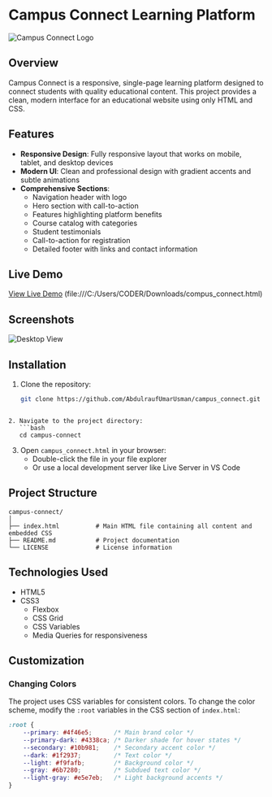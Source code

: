 # Campus Connect Learning Platform

![Campus Connect Logo](https://placeholder.svg?height=100&width=300&text=Campus+Connect)

## Overview

Campus Connect is a responsive, single-page learning platform designed to connect students with quality educational content. This project provides a clean, modern interface for an educational website using only HTML and CSS.

## Features

- **Responsive Design**: Fully responsive layout that works on mobile, tablet, and desktop devices
- **Modern UI**: Clean and professional design with gradient accents and subtle animations
- **Comprehensive Sections**:
  - Navigation header with logo
  - Hero section with call-to-action
  - Features highlighting platform benefits
  - Course catalog with categories
  - Student testimonials
  - Call-to-action for registration
  - Detailed footer with links and contact information

## Live Demo

[View Live Demo](#) (file:///C:/Users/CODER/Downloads/compus_connect.html)

## Screenshots

![Desktop View](https://placeholder.svg?height=300&width=600&text=Desktop+View)


## Installation

1. Clone the repository:
   ```bash
   git clone https://github.com/AbdulraufUmarUsman/campus_connect.git
```

2. Navigate to the project directory:
   ```bash
   cd campus-connect
```

3. Open `campus_connect.html` in your browser:
   - Double-click the file in your file explorer
   - Or use a local development server like Live Server in VS Code

## Project Structure

```
campus-connect/
│
├── index.html          # Main HTML file containing all content and embedded CSS
├── README.md           # Project documentation
└── LICENSE             # License information
```

## Technologies Used

- HTML5
- CSS3
  - Flexbox
  - CSS Grid
  - CSS Variables
  - Media Queries for responsiveness

## Customization

### Changing Colors

The project uses CSS variables for consistent colors. To change the color scheme, modify the `:root` variables in the CSS section of `index.html`:

```css
:root {
    --primary: #4f46e5;      /* Main brand color */
    --primary-dark: #4338ca; /* Darker shade for hover states */
    --secondary: #10b981;    /* Secondary accent color */
    --dark: #1f2937;         /* Text color */
    --light: #f9fafb;        /* Background color */
    --gray: #6b7280;         /* Subdued text color */
    --light-gray: #e5e7eb;   /* Light background accents */
}
